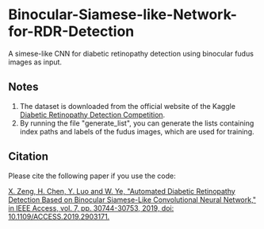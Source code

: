 # Binocular-Siamese-like-Network-for-RDR-Detection
A simese-like CNN for diabetic retinopathy detection using binocular fudus images as input.

## Notes
1. The dataset is downloaded from the official website of the Kaggle [Diabetic Retinopathy Detection Competition](https://www.kaggle.com/c/diabetic-retinopathy-detection).
2. By running the file "generate_list", you can generate the lists containing index paths and labels of the fudus images, which are used for training. 

## Citation
Please cite the following paper if you use the code:

[X. Zeng, H. Chen, Y. Luo and W. Ye, "Automated Diabetic Retinopathy Detection Based on Binocular Siamese-Like Convolutional Neural Network," in IEEE Access, vol. 7, pp. 30744-30753, 2019, doi: 10.1109/ACCESS.2019.2903171.](https://ieeexplore.ieee.org/document/8660434)
